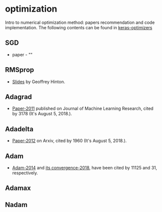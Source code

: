 # optimization
Intro to numerical optimization method: papers recommendation and code implementation.
The following contents can be found in [keras-optimizers](https://keras.io/optimizers/#sgd)
## SGD
+ paper - ""
## RMSprop
+ [Slides](http://www.cs.toronto.edu/~tijmen/csc321/slides/lecture_slides_lec6.pdf) by Geoffrey Hinton.
## Adagrad
+ [Paper-2011](http://www.jmlr.org/papers/volume12/duchi11a/duchi11a.pdf) published on Journal of Machine Learning Research, cited by 3178 (It's August 5, 2018.).
## Adadelta
+ [Paper-2012](https://arxiv.org/abs/1212.5701) on Arxiv, cited by 1960 (It's August 5, 2018.).
## Adam
+ [Adam-2014](https://arxiv.org/abs/1412.6980) and [its convergence-2018](https://openreview.net/forum?id=ryQu7f-RZ), have been cited by 11125 and 31, respectively.
## Adamax
## Nadam
